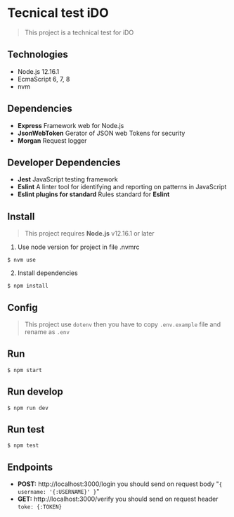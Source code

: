 # Tecnical test iDO

> This project is a technical test for iDO

## Technologies
- Node.js 12.16.1
- EcmaScript 6, 7, 8
- nvm

## Dependencies
- **Express** Framework web for Node.js
- **JsonWebToken** Gerator of JSON web Tokens for security
- **Morgan** Request logger

## Developer Dependencies
- **Jest** JavaScript testing framework
- **Eslint** A linter tool for identifying and reporting on patterns in JavaScript
- **Eslint plugins for standard** Rules standard for **Eslint**

## Install
> This project requires **Node.js** v12.16.1 or later
1. Use node version for project in file .nvmrc
``` shell
$ nvm use
```
2. Install dependencies
``` shell
$ npm install
```

## Config
> This project use `dotenv` then you have to copy `.env.example` file and rename as `.env`

## Run
``` shell
$ npm start
```

## Run develop
``` shell
$ npm run dev
```

## Run test
``` shell
$ npm test
```


## Endpoints
- **POST:** http://localhost:3000/login you should send on request body "`{ username: '{:USERNAME}' }`"
- **GET:**  http://localhost:3000/verify you should send on request header `toke: {:TOKEN}`
